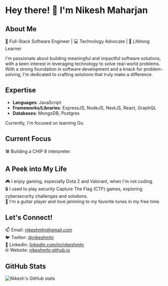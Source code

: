 # Hey there! 👋 I'm Nikesh Maharjan

## About Me

🚀 Full-Stack Software Engineer | 💻 Technology Advocate | 🌱 Lifelong Learner

I'm passionate about building meaningful and impactful software solutions, with a keen interest in leveraging technology to solve real-world problems. With a strong foundation in software development and a knack for problem-solving, I'm dedicated to crafting solutions that truly make a difference.

## Expertise

- **Languages**: JavaScript
- **Frameworks/Libraries**: ExpressJS, NodeJS, NestJS, React, GraphQL
- **Databases**: MongoDB, Postgres

Currently, I'm focused on learning Go.

## Current Focus

🛠️ Building a CHIP 8 interpreter.

## A Peek into My Life

🎮 I enjoy gaming, especially Dota 2 and Valorant, when I'm not coding.  
🔒 I used to play security Capture The Flag (CTF) games, exploring cybersecurity challenges and solutions.  
🎸 I'm a guitar player and love jamming to my favorite tunes in my free time.  

## Let's Connect!

📫 Email: nikeshmhr@gmail.com  
🐦 Twitter: [@nikeshmhr](https://twitter.com/nikeshmhr)  
💼 LinkedIn: [linkedin.com/in/nikeshmhr](https://www.linkedin.com/in/nikeshmhr/)  
🌐 Website: [nikeshmhr.github.io](https://nikeshmhr.github.io)

## GitHub Stats

![Nikesh's GitHub stats](https://github-readme-stats.vercel.app/api?username=nikeshmhr&show_icons=true&theme=shadow_green)

